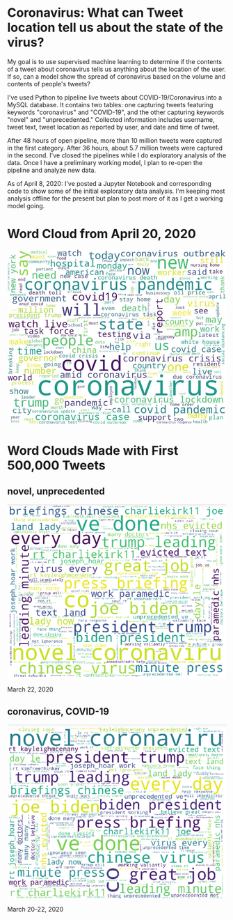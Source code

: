 # Coronavirus: What can Tweet location tell us about the state of the virus?
My goal is to use supervised machine learning to determine if the contents of a tweet about coronavirus tells us anything about the location of the user. If so, can a model show the spread of coronavirus based on the volume and contents of people's tweets?

I've used Python to pipeline live tweets about COVID-19/Coronavirus into a MySQL database. It contains two tables: one capturing tweets featuring keywords "coronavirus" and "COVID-19", and the other capturing keywords "novel" and "unprecedented." Collected information includes username, tweet text, tweet location as reported by user, and date and time of tweet.

After 48 hours of open pipeline, more than 10 million tweets were captured in the first category. After 36 hours, about 5.7 million tweets were captured in the second. I've closed the pipelines while I do exploratory analysis of the data. Once I have a preliminary working model, I plan to re-open the pipeline and analyze new data.

As of April 8, 2020: I've posted a Jupyter Notebook and corresponding code to show some of the initial exploratory data analysis. I'm keeping most analysis offline for the present but plan to post more of it as I get a working model going.

# Word Cloud from April 20, 2020
![wordcloud of USA](images/tweets420.jpg)

# Word Clouds Made with First 500,000 Tweets

## novel, unprecedented

![wordcloud](images/novel_unprecedented.png)

March 22, 2020

## coronavirus, COVID-19

![wordcloud](images/coronavirus.png)

March 20-22, 2020
